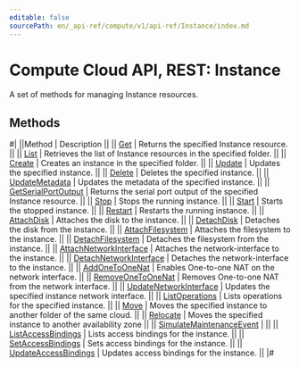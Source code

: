 ```yaml
---
editable: false
sourcePath: en/_api-ref/compute/v1/api-ref/Instance/index.md
---
```


# Compute Cloud API, REST: Instance

A set of methods for managing Instance resources.

## Methods

#|
||Method | Description ||
|| [Get](get.md) | Returns the specified Instance resource. ||
|| [List](list.md) | Retrieves the list of Instance resources in the specified folder. ||
|| [Create](create.md) | Creates an instance in the specified folder. ||
|| [Update](update.md) | Updates the specified instance. ||
|| [Delete](delete.md) | Deletes the specified instance. ||
|| [UpdateMetadata](updateMetadata.md) | Updates the metadata of the specified instance. ||
|| [GetSerialPortOutput](getSerialPortOutput.md) | Returns the serial port output of the specified Instance resource. ||
|| [Stop](stop.md) | Stops the running instance. ||
|| [Start](start.md) | Starts the stopped instance. ||
|| [Restart](restart.md) | Restarts the running instance. ||
|| [AttachDisk](attachDisk.md) | Attaches the disk to the instance. ||
|| [DetachDisk](detachDisk.md) | Detaches the disk from the instance. ||
|| [AttachFilesystem](attachFilesystem.md) | Attaches the filesystem to the instance. ||
|| [DetachFilesystem](detachFilesystem.md) | Detaches the filesystem from the instance. ||
|| [AttachNetworkInterface](attachNetworkInterface.md) | Attaches the network-interface to the instance. ||
|| [DetachNetworkInterface](detachNetworkInterface.md) | Detaches the network-interface to the instance. ||
|| [AddOneToOneNat](addOneToOneNat.md) | Enables One-to-one NAT on the network interface. ||
|| [RemoveOneToOneNat](removeOneToOneNat.md) | Removes One-to-one NAT from the network interface. ||
|| [UpdateNetworkInterface](updateNetworkInterface.md) | Updates the specified instance network interface. ||
|| [ListOperations](listOperations.md) | Lists operations for the specified instance. ||
|| [Move](move.md) | Moves the specified instance to another folder of the same cloud. ||
|| [Relocate](relocate.md) | Moves the specified instance to another availability zone ||
|| [SimulateMaintenanceEvent](simulateMaintenanceEvent.md) |  ||
|| [ListAccessBindings](listAccessBindings.md) | Lists access bindings for the instance. ||
|| [SetAccessBindings](setAccessBindings.md) | Sets access bindings for the instance. ||
|| [UpdateAccessBindings](updateAccessBindings.md) | Updates access bindings for the instance. ||
|#